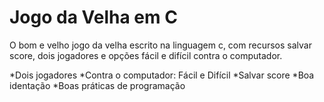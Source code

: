 # Jogo da Velha em C
 O bom e velho jogo da velha escrito na linguagem c, com recursos salvar score, dois jogadores e opções fácil e difícil contra o computador.

*Dois jogadores
*Contra o computador: Fácil e Difícil
*Salvar score
*Boa identação
*Boas práticas de programação
